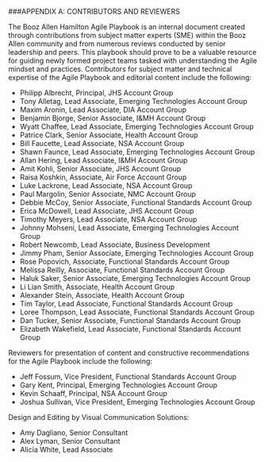 ###APPENDIX A: CONTRIBUTORS AND REVIEWERS

The Booz Allen Hamilton Agile Playbook is an internal document created through contributions from subject matter experts (SME) within the Booz Allen community and from numerous reviews conducted by senior leadership and peers. This playbook should prove to be a valuable resource for guiding newly formed project teams tasked with understanding the Agile mindset and practices.
Contributors for subject matter and technical expertise of the Agile Playbook and editorial content include the following:
* 	Philipp Albrecht, Principal, JHS Account Group
* 	Tony Alletag, Lead Associate, Emerging Technologies Account Group
* 	Maxim Aronin, Lead Associate, DIA Account Group
* 	Benjamin Bjorge, Senior Associate, I&MH Account Group
*	Wyatt Chaffee, Lead Associate, Emerging Technologies Account Group
*	Patrice Clark, Senior Associate, Health Account Group
*	Bill Faucette, Lead Associate, NSA Account Group
*	Shawn Faunce, Lead Associate, Emerging Technologies Account Group
*	Allan Hering, Lead Associate, I&MH Account Group
*	Amit Kohli, Senior Associate, JHS Account Group
*	Raisa Koshkin, Associate, Air Force Account Group
*	Luke Lackrone, Lead Associate, NSA Account Group
*	Paul Margolin, Senior Associate, NMC Account Group
*	Debbie McCoy, Senior Associate, Functional Standards Account Group
*	Erica McDowell, Lead Associate, JHS Account Group
*	Timothy Meyers, Lead Associate, NSA Account Group
*	Johnny Mohseni, Lead Associate, Emerging Technologies Account Group
*	Robert Newcomb, Lead Associate, Business Development
*	Jimmy Pham, Senior Associate, Emerging Technologies Account Group
*	Rose Popovich, Associate, Functional Standards Account Group
*	Melissa Reilly, Associate, Functional Standards Account Group
*	Haluk Saker, Senior Associate, Emerging Technologies Account Group
*	Li Lian Smith, Associate, Health Account Group
*	Alexander Stein, Associate, Health Account Group
*	Tim Taylor, Lead Associate, Functional Standards Account Group
*	Loree Thompson, Lead Associate, Functional Standards Account Group
*	Dan Tucker, Senior Associate, Functional Standards Account Group
*	Elizabeth Wakefield, Lead Associate, Functional Standards Account Group



Reviewers for presentation of content and constructive recommendations for the Agile Playbook include the following:
*	Jeff Fossum, Vice President, Functional Standards Account Group
*	Gary Kent, Principal, Emerging Technologies Account Group
*	Kevin Schaaff, Principal, NSA Account Group
*	Joshua Sullivan, Vice President, Emerging Technologies Account Group

Design and Editing by Visual Communication Solutions:
*	Amy Dagliano, Senior Consultant
*	Alex Lyman, Senior Consultant
*	Alicia White, Lead Associate
